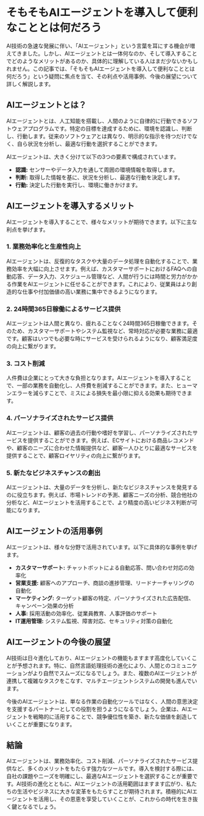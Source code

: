 # そもそもAIエージェントを導入して便利なこととは何だろう

AI技術の急速な発展に伴い、「AIエージェント」という言葉を耳にする機会が増えてきました。しかし、AIエージェントとは一体何なのか、そして導入することでどのようなメリットがあるのか、具体的に理解している人はまだ少ないかもしれません。この記事では、「そもそもAIエージェントを導入して便利なこととは何だろう」という疑問に焦点を当て、その利点や活用事例、今後の展望について詳しく解説します。

## AIエージェントとは？

AIエージェントとは、人工知能を搭載し、人間のように自律的に行動できるソフトウェアプログラムです。特定の目標を達成するために、環境を認識し、判断し、行動します。従来のソフトウェアとは異なり、明示的な指示を待つだけでなく、自ら状況を分析し、最適な行動を選択することができます。

AIエージェントは、大きく分けて以下の3つの要素で構成されています。

* **認識:** センサーやデータ入力を通して周囲の環境情報を取得します。
* **判断:** 取得した情報を基に、状況を分析し、最適な行動を決定します。
* **行動:** 決定した行動を実行し、環境に働きかけます。

## AIエージェントを導入するメリット

AIエージェントを導入することで、様々なメリットが期待できます。以下に主な利点を挙げます。

### 1. 業務効率化と生産性向上

AIエージェントは、反復的なタスクや大量のデータ処理を自動化することで、業務効率を大幅に向上させます。例えば、カスタマーサポートにおけるFAQへの自動応答、データ入力、スケジュール管理など、人間が行うには時間と労力がかかる作業をAIエージェントに任せることができます。これにより、従業員はより創造的な仕事や付加価値の高い業務に集中できるようになります。

### 2. 24時間365日稼働によるサービス提供

AIエージェントは人間と異なり、疲れることなく24時間365日稼働できます。そのため、カスタマーサポートやシステム監視など、常時対応が必要な業務に最適です。顧客はいつでも必要な時にサービスを受けられるようになり、顧客満足度の向上に繋がります。

### 3. コスト削減

人件費は企業にとって大きな負担となります。AIエージェントを導入することで、一部の業務を自動化し、人件費を削減することができます。また、ヒューマンエラーを減らすことで、ミスによる損失を最小限に抑える効果も期待できます。

### 4. パーソナライズされたサービス提供

AIエージェントは、顧客の過去の行動や嗜好を学習し、パーソナライズされたサービスを提供することができます。例えば、ECサイトにおける商品レコメンドや、顧客のニーズに合わせた情報提供など、顧客一人ひとりに最適なサービスを提供することで、顧客ロイヤリティの向上に繋がります。

### 5. 新たなビジネスチャンスの創出

AIエージェントは、大量のデータを分析し、新たなビジネスチャンスを発見するのに役立ちます。例えば、市場トレンドの予測、顧客ニーズの分析、競合他社の分析など、AIエージェントを活用することで、より精度の高いビジネス判断が可能になります。

## AIエージェントの活用事例

AIエージェントは、様々な分野で活用されています。以下に具体的な事例を挙げます。

* **カスタマーサポート:** チャットボットによる自動応答、問い合わせ対応の効率化
* **営業支援:** 顧客へのアプローチ、商談の進捗管理、リードナーチャリングの自動化
* **マーケティング:** ターゲット顧客の特定、パーソナライズされた広告配信、キャンペーン効果の分析
* **人事:** 採用活動の効率化、従業員教育、人事評価のサポート
* **IT運用管理:** システム監視、障害対応、セキュリティ対策の自動化

## AIエージェントの今後の展望

AI技術は日々進化しており、AIエージェントの機能もますます高度化していくことが予想されます。特に、自然言語処理技術の進化により、人間とのコミュニケーションがより自然でスムーズになるでしょう。また、複数のAIエージェントが連携して複雑なタスクをこなす、マルチエージェントシステムの開発も進んでいます。

今後のAIエージェントは、単なる作業の自動化ツールではなく、人間の意思決定を支援するパートナーとしての役割を担うようになるでしょう。企業は、AIエージェントを戦略的に活用することで、競争優位性を築き、新たな価値を創造していくことが重要になります。

## 結論

AIエージェントは、業務効率化、コスト削減、パーソナライズされたサービス提供など、多くのメリットをもたらす強力なツールです。導入を検討する際には、自社の課題やニーズを明確にし、最適なAIエージェントを選択することが重要です。AI技術の進化とともに、AIエージェントの活用範囲はますます広がり、私たちの生活やビジネスに大きな変革をもたらすことが期待されます。積極的にAIエージェントを活用し、その恩恵を享受していくことが、これからの時代を生き抜く鍵となるでしょう。
